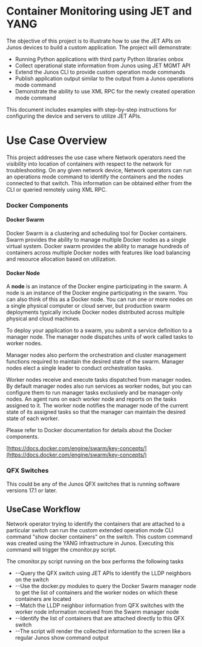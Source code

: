 # Container Monitoring using JET and YANG

The objective of this project is to illustrate how to use the JET APIs on Junos devices to build a custom application. The project will demonstrate:

- Running Python applications with third party Python libraries onbox
- Collect operational state information from Junos using JET MGMT API
- Extend the Junos CLI to provide custom operation mode commands
- Publish application output similar to the output from a Junos operations mode command
- Demonstrate the ability to use XML RPC for the newly created operation mode command

This document includes examples with step-by-step instructions for configuring the device and servers to utilize JET APIs.

# Use Case Overview

This project addresses the use case where Network operators need the visibility into location of containers with respect to the network for troubleshooting. On any given network device, Network operators can run an operations mode command to identify the containers and the nodes connected to that switch. This information can be obtained either from the CLI or queried remotely using XML RPC.

### Docker Components

#### Docker Swarm

Docker Swarm is a clustering and scheduling tool for Docker containers. Swarm provides the ability to manage multiple Docker nodes as a single virtual system. Docker swarm provides the ability to manage hundreds of containers across multiple Docker nodes with features like load balancing and resource allocation based on utilization.

#### Docker Node

A **node** is an instance of the Docker engine participating in the swarm. A node is an instance of the Docker engine participating in the swarm. You can also think of this as a Docker node. You can run one or more nodes on a single physical computer or cloud server, but production swarm deployments typically include Docker nodes distributed across multiple physical and cloud machines.

To deploy your application to a swarm, you submit a service definition to a manager node. The manager node dispatches units of work called tasks to worker nodes.

Manager nodes also perform the orchestration and cluster management functions required to maintain the desired state of the swarm. Manager nodes elect a single leader to conduct orchestration tasks.

Worker nodes receive and execute tasks dispatched from manager nodes. By default manager nodes also run services as worker nodes, but you can configure them to run manager tasks exclusively and be manager-only nodes. An agent runs on each worker node and reports on the tasks assigned to it. The worker node notifies the manager node of the current state of its assigned tasks so that the manager can maintain the desired state of each worker.

Please refer to Docker documentation for details about the Docker components.

[https://docs.docker.com/engine/swarm/key-concepts/](https://docs.docker.com/engine/swarm/key-concepts/)



### QFX Switches

This could be any of the Junos QFX switches that is running software versions 17.1 or later.

## UseCase Workflow

Network operator trying to identify the containers that are attached to a particular switch can run the custom extended operation mode CLI command &quot;show docker containers&quot; on the switch. This custom command was created using the YANG infrastructure in Junos. Executing this command will trigger the cmonitor.py script.

The cmonitor.py script running on the box performs the following tasks

- --Query the QFX switch using JET APIs to identify the LLDP neighbors on the switch
- --Use the docker.py modules to query the Docker Swarm manager node to get the list of containers and the worker nodes on which these containers are located
- --Match the LLDP neighbor information from QFX switches with the worker node information received from the Swarm manager node
- --Identify the list of containers that are attached directly to this QFX switch
- --The script will render the collected information to the screen like a regular Junos show command output

